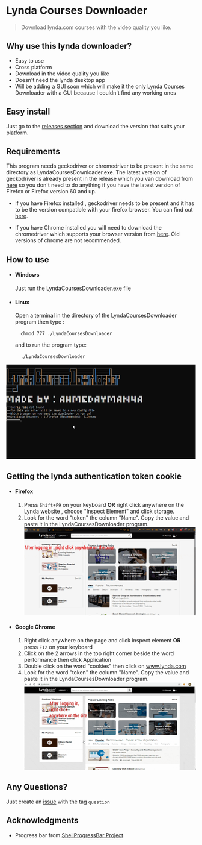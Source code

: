 # Lynda Courses Downloader 
> Download lynda.com courses with the video quality you like.

## Why use this lynda downloader?
* Easy to use
* Cross platform
* Download in the video quality you like
* Doesn't need the lynda desktop app
* Will be adding a GUI soon which will make it the only Lynda Courses Downloader with a GUI because I couldn't find any working ones

## Easy install
Just go to the [releases section](https://github.com/ahmedayman4a/LyndaCoursesDownloader/releases) and download the version that suits your platform.

## Requirements
This program needs geckodriver or chromedriver to be present in the same directory as LyndaCoursesDownloader.exe. The latest version of geckodriver is already present in the release which you van download from [here](https://github.com/ahmedayman4a/LyndaCoursesDownloader/releases) so you don't need to do anything if you have the latest version of Firefox or Firefox version 60 and up.

* If you have Firefox installed , geckodriver needs to be present and it has to be the version compatible with your firefox browser. You can find out [here](https://firefox-source-docs.mozilla.org/testing/geckodriver/Support.html).

* If you have Chrome installed you will need to download the chromedriver which supports your browser version from [here](https://sites.google.com/a/chromium.org/chromedriver/downloads). Old versions of chrome are not recommended.

## How to use
* #### Windows
  Just run the LyndaCoursesDownloader.exe file
* #### Linux
  Open a terminal in the directory of the LyndaCoursesDownloader program then type : 

        chmod 777 ./LyndaCoursesDownloader
   and to run the program type:

        ./LyndaCoursesDownloader

![LyndaCoursesDownloaderDemoGIF](LyndaCoursesDownloader.ConsoleDownloader/img/LyndaDownloaderDemo.gif)

## Getting the lynda authentication token cookie
* #### Firefox
  1. Press `Shift+F9` on your keyboard **OR** right click anywhere on the Lynda website , choose "Inspect Element" and click storage.
  2. Look for the word "token" the column "Name". Copy the value and paste it in the LyndaCoursesDownloader program.
  ![LyndaCoursesDownloader firefox token tutorial gif](LyndaCoursesDownloader.ConsoleDownloader/img/LyndaTokenTutorialFirefox.gif)
* #### Google Chrome
  1. Right click anywhere on the page and click inspect element **OR** press `F12` on your keyboard
  2. Click on the 2 arrows in the top right corner beside the word performance then click Application
  3. Double click on the word "cookies" then click on www.lynda.com
  4. Look for the word "token" the column "Name". Copy the value and paste it in the LyndaCoursesDownloader program.
  ![LyndaCoursesDownloader chrome token tutorial gif](LyndaCoursesDownloader.ConsoleDownloader/img/LyndaTokenTutorialChromeCompressed.gif)
## Any Questions?
Just create an [issue](https://github.com/ahmedayman4a/LyndaCoursesDownloader/issues/new/choose) with the tag `question`
## Acknowledgments
* Progress bar from [ShellProgressBar Project](https://github.com/Mpdreamz/shellprogressbar) 
